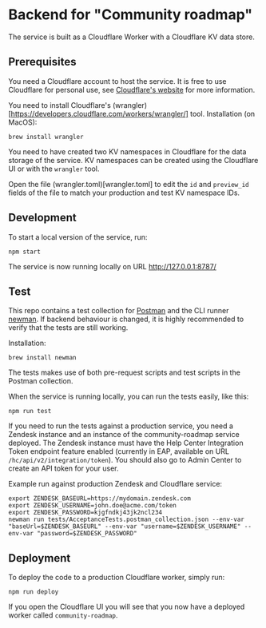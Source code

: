 # Backend for "Community roadmap"

The service is built as a Cloudflare Worker with a Cloudflare KV data store.

## Prerequisites

You need a Cloudflare account to host the service. It is free to use Cloudflare for personal use, see [Cloudflare's website](https://www.cloudflare.com/) for more information.

You need to install Cloudflare's (wrangler)[https://developers.cloudflare.com/workers/wrangler/] tool. Installation (on MacOS):
```
brew install wrangler
```

You need to have created two KV namespaces in Cloudflare for the data storage of the service. KV namespaces can be created using the Cloudflare UI or with the `wrangler` tool.

Open the file (wrangler.toml)[wrangler.toml] to edit the `id` and `preview_id` fields of the file to match your production and test KV namespace IDs.

## Development

To start a local version of the service, run:
```
npm start
```

The service is now running locally on URL http://127.0.0.1:8787/

## Test

This repo contains a test collection for [Postman](https://www.postman.com/) and the CLI runner [newman](https://learning.postman.com/docs/running-collections/using-newman-cli). If backend behaviour is changed, it is highly recommended to verify that the tests are still working.

Installation:
```
brew install newman
```

The tests makes use of both pre-request scripts and test scripts in the Postman collection.

When the service is running locally, you can run the tests easily, like this:
```
npm run test
```

If you need to run the tests against a production service, you need a Zendesk instance and an instance of the community-roadmap service deployed. The Zendesk instance must have the Help Center Integration Token endpoint feature enabled (currently in EAP, available on URL `/hc/api/v2/integration/token`). You should also go to Admin Center to create an API token for your user.

Example run against production Zendesk and Cloudflare service:
```
export ZENDESK_BASEURL=https://mydomain.zendesk.com
export ZENDESK_USERNAME=john.doe@acme.com/token
export ZENDESK_PASSWORD=kjgfndkj43jk2ncl234
newman run tests/AcceptanceTests.postman_collection.json --env-var "baseUrl=$ZENDESK_BASEURL" --env-var "username=$ZENDESK_USERNAME" --env-var "password=$ZENDESK_PASSWORD"
```

## Deployment

To deploy the code to a production Cloudflare worker, simply run:

```
npm run deploy
```

If you open the Cloudflare UI you will see that you now have a deployed worker called `community-roadmap`.
